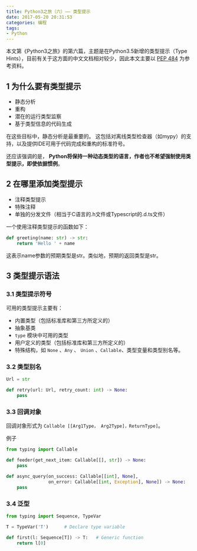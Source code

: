 ```yaml
---
title: Python3之旅（六）—— 类型提示
date: 2017-05-20 20:31:53
categories: 编程
tags:
- Python
---
```


本文第《Python3之旅》的第六篇，主题是在Python3.5新增的类型提示（Type Hints），目前有关于这方面的中文文档相对较少，因此本文主要以 [PEP 484](https://www.python.org/dev/peps/pep-0484/) 为参考资料。

## 1 为什么要有类型提示

- 静态分析
- 重构
- 潜在的运行类型监察
- 基于类型信息的代码生成

在这些目标中，静态分析是最重要的。 这包括对离线类型检查器（如mypy）的支持，以及提供IDE可用于代码完成和重构的标准符号。

还应该强调的是， **Python将保持一种动态类型的语言，作者也不希望强制使用类型提示，即使依据惯例**。

<!-- more -->

## 2 在哪里添加类型提示

- 注释类型提示
- 特殊注释
- 单独的分发文件（相当于C语言的.h文件或Typescript的.d.ts文件）

一个使用注释类型提示的函数如下：

```python
def greeting(name: str) -> str:
    return 'Hello ' + name
```

这表示name参数的预期类型是str。类似地，预期的返回类型是str。

## 3 类型提示语法

### 3.1 类型提示符号

可用的类型提示主要有：

- 内置类型（包括标准库和第三方所定义的）
- 抽象基类
- `type` 模块中可用的类型
- 用户定义的类型（包括标准库和第三方所定义的）
- 特殊结构，如 `None` 、`Any` 、 `Union` 、`Callable`、类型变量和类型别名等。

### 3.2 类型别名

```python
Url = str

def retry(url: Url, retry_count: int) -> None:
    pass
```

### 3.3 回调对象

回调对象形式为 `Callable [[Arg1Type， Arg2Type]，ReturnType]`。

例子

```python
from typing import Callable

def feeder(get_next_item: Callable[[], str]) -> None:
    pass

def async_query(on_success: Callable[[int], None],
                on_error: Callable[[int, Exception], None]) -> None:
    pass
```

### 3.4 泛型

```python
from typing import Sequence, TypeVar

T = TypeVar('T')      # Declare type variable

def first(l: Sequence[T]) -> T:   # Generic function
    return l[0]
```
